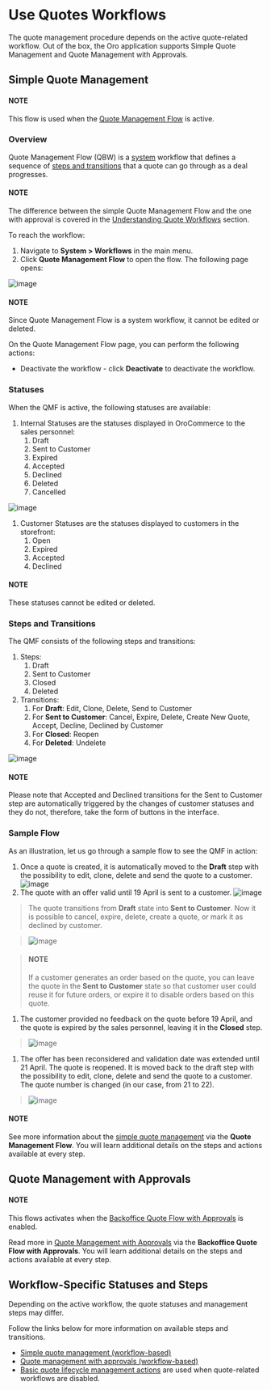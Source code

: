 <a id="mc-sales-quotes-wf"></a>

# Use Quotes Workflows

The quote management procedure depends on the active quote-related workflow. Out of the box, the Oro application supports Simple Quote Management and Quote Management with Approvals.

<a id="simple-quote-management"></a>

## Simple Quote Management

#### NOTE
This flow is used when the [Quote Management Flow](../../../system/workflows/system-workflows/backoffice-quote-flow-with-approvals.md#system-workflows-quote-backoffice-workflow) is active.

<!-- As an illustration, let us see the quote in action and walk through the steps a buyer and a sales manager may follow to communicate or negotiate for the sale: -->

### Overview

Quote Management Flow (QBW) is a [system](../../../system/workflows/index.md#user-guide-system-workflow-management-system-custom) workflow that defines a sequence of [steps and transitions](../../../system/workflows/steps-transitions.md#user-guide-system-workflow-management-steps-transitions) that a quote can go through as a deal progresses.

#### NOTE
The difference between the simple Quote Management Flow and the one with approval is covered in the [Understanding Quote Workflows](../../../system/workflows/system-workflows/quote-flows-overview.md#system-workflows-quote-understanding) section.

To reach the workflow:

1. Navigate to **System > Workflows** in the main menu.
2. Click **Quote Management Flow** to open the flow. The following page opens:

![image](user/img/system/workflows/workflows/QuoteBackofficeFlow.png)

#### NOTE
Since Quote Management Flow is a system workflow, it cannot be edited or deleted.

On the Quote Management Flow page, you can perform the following actions:

<!-- Clone the workflow - click |IcClone| to clone the workflow. -->
* Deactivate the workflow - click **Deactivate** to deactivate the workflow.

### Statuses

When the QMF is active, the following statuses are available:

1. Internal Statuses are the statuses displayed in OroCommerce to the sales personnel:
   1. Draft
   2. Sent to Customer
   3. Expired
   4. Accepted
   5. Declined
   6. Deleted
   7. Cancelled

![image](user/img/system/workflows/workflows/InternalStatusesGrid.png)
1. Customer Statuses are the statuses displayed to customers in the storefront:
   1. Open
   2. Expired
   3. Accepted
   4. Declined

#### NOTE
These statuses cannot be edited or deleted.

### Steps and Transitions

The QMF consists of the following steps and transitions:

1. Steps:
   1. Draft
   2. Sent to Customer
   3. Closed
   4. Deleted
2. Transitions:
   1. For **Draft**: Edit, Clone, Delete, Send to Customer
   2. For **Sent to Customer**: Cancel, Expire, Delete, Create New Quote, Accept, Decline, Declined by Customer
   3. For **Closed**: Reopen
   4. For **Deleted**: Undelete

![image](user/img/system/workflows/workflows/QBW_steps_transitions_table.png)

#### NOTE
Please note that Accepted and Declined transitions for the Sent to Customer step are automatically triggered by the changes of customer statuses and they do not, therefore, take the form of buttons in the interface.

### Sample Flow

As an illustration, let us go through a sample flow to see the QMF in action:

<!-- quote_in_use -->
1. Once a quote is created, it is automatically moved to the **Draft** step with the possibility to edit, clone, delete and send the quote to a customer.
   ![image](user/img/system/workflows/workflows/Illustration_1.png)
2. The quote with an offer valid until 19 April is sent to a customer.
   ![image](user/img/system/workflows/workflows/Illustration_2.png)

> The quote transitions from **Draft** state into **Sent to Customer**. Now it is possible to cancel, expire, delete, create a quote, or mark it as declined by customer.

> ![image](user/img/system/workflows/workflows/Illustration_3.png)

> #### NOTE
> If a customer generates an order based on the quote, you can leave the quote in the **Sent to Customer** state so that customer user could reuse it for future orders, or expire it to disable orders based on this quote.
1. The customer provided no feedback on the quote before 19 April, and the quote is expired by the sales personnel, leaving it in the **Closed** step.

> ![image](user/img/system/workflows/workflows/Illustration_4.png)
1. The offer has been reconsidered and validation date was extended until 21 April. The quote is reopened. It is moved back to the draft step with the possibility to edit, clone, delete and send the quote to a customer. The quote number is changed (in our case, from 21 to 22).

> ![image](user/img/system/workflows/workflows/Illustration_5.png)

#### NOTE
See more information about the [simple quote management](../../../system/workflows/system-workflows/backoffice-quote-flow-with-approvals.md#system-workflows-quote-backoffice-workflow) via the **Quote Management Flow**. You will learn additional details on the steps and actions available at every step.

<a id="quote-management-with-approvals"></a>

## Quote Management with Approvals

#### NOTE
This flows activates when the [Backoffice Quote Flow with Approvals](../../../system/workflows/system-workflows/backoffice-quote-flow-with-approvals.md#doc-workflows-backoffice-quote-flow-with-approvals) is enabled.

Read more in [Quote Management with Approvals](../../../system/workflows/system-workflows/backoffice-quote-flow-with-approvals.md#doc-workflows-backoffice-quote-flow-with-approvals) via the **Backoffice Quote Flow with Approvals**. You will learn additional details on the steps and actions available at every step.

## Workflow-Specific Statuses and Steps

Depending on the active workflow, the quote statuses and management steps may differ.

Follow the links below for more information on available steps and transitions.

* [Simple quote management (workflow-based)](steps-in-simple-quote-management.md#simple-quote-management-steps)
* [Quote management with approvals (workflow-based)](steps-in-quote-management-with-approvals.md#quote-management-with-approvals-steps)
* [Basic quote lifecycle management actions](steps-in-quote-management-no-workflow.md#quotes-basic-lifecycle-management) are used when quote-related workflows are disabled.
